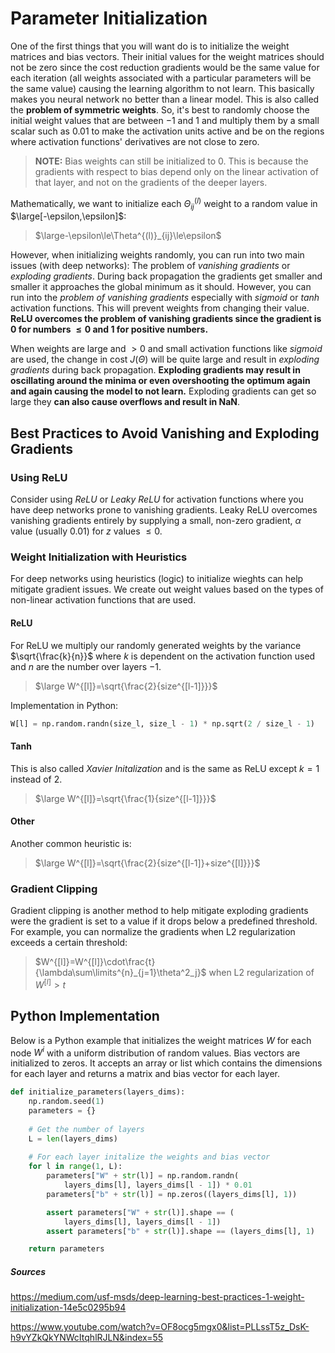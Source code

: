 # Parameter Initialization

One of the first things that you will want do is to initialize the weight matrices and bias vectors. Their initial values for the weight matrices should not be zero since the cost reduction gradients would be the same value for each iteration (all weights associated with a particular parameters will be the same value) causing the learning algorithm to not learn. This basically makes you neural network no better than a linear model. This is also called the **problem of symmetric weights**. So, it's best to randomly choose the initial weight values that are between $-1$ and $1$ and multiply them by a small scalar such as $0.01$ to make the activation units active and be on the regions where activation functions' derivatives are not close to zero.

> **NOTE:** Bias weights can still be initialized to $0$. This is because the gradients with respect to bias depend only on the linear activation of that layer, and not on the gradients of the deeper layers.

Mathematically, we want to initialize each $\Theta^{(l)}_{ij}$ weight to a random value in $\large[-\epsilon,\epsilon]$:

> $\large-\epsilon\le\Theta^{(l)}_{ij}\le\epsilon$

However, when initializing weights randomly, you can run into two main issues (with deep networks): The problem of *vanishing gradients* or *exploding gradients*. During back propagation the gradients get smaller and smaller it approaches the global minimum as it should. However, you can run into the *problem of vanishing gradients* especially with *sigmoid* or *tanh* activation functions. This will prevent weights from changing their value. **ReLU overcomes the problem of vanishing gradients since the gradient is $0$ for numbers $\le0$ and $1$ for positive numbers.**

When weights are large and $\gt0$ and small activation functions like *sigmoid* are used, the change in cost $J(\Theta)$ will be quite large and result in *exploding gradients* during back propagation. **Exploding gradients may result in oscillating around the minima or even overshooting the optimum again and again causing the model to not learn.** Exploding gradients can get so large they **can also cause overflows and result in NaN**.

## Best Practices to Avoid Vanishing and Exploding Gradients

### Using ReLU

Consider using *ReLU* or *Leaky ReLU* for activation functions where you have deep networks prone to vanishing gradients. Leaky ReLU overcomes vanishing gradients entirely by supplying a small, non-zero gradient, $\alpha$ value (usually 0.01) for $z$ values $\le0$.

### Weight Initialization with Heuristics

For deep networks using heuristics (logic) to initialize wieghts can help mitigate gradient issues. We create out weight values based on the types of non-linear activation functions that are used.

#### ReLU

For ReLU we multiply our randomly generated weights by the variance $\sqrt{\frac{k}{n}}$ where $k$ is dependent on the activation function used and $n$ are the number over layers $-1$.

> $\large W^{[l]}=\sqrt{\frac{2}{size^{[l-1]}}}$

Implementation in Python:

```python
W[l] = np.random.randn(size_l, size_l - 1) * np.sqrt(2 / size_l - 1)
```

#### Tanh

This is also called *Xavier Initalization* and is the same as ReLU except $k=1$ instead of $2$.

> $\large W^{[l]}=\sqrt{\frac{1}{size^{[l-1]}}}$

#### Other

Another common heuristic is:

> $\large W^{[l]}=\sqrt{\frac{2}{size^{[l-1]}+size^{[l]}}}$

### Gradient Clipping

Gradient clipping is another method to help mitigate exploding gradients were the gradient is set to a value if it drops below a predefined threshold. For example, you can normalize the gradients when L2 regularization exceeds a certain threshold:

> $W^{[l]}=W^{[l]}\cdot\frac{t}{\lambda\sum\limits^{n}_{j=1}\theta^2_j}$ when L2 regularization of $W^{[l]}\gt t$

## Python Implementation

Below is a Python example that initializes the weight matrices $W$ for each node $W^i$ with a uniform distribution of random values. Bias vectors are initialized to zeros. It accepts an array or list which contains the dimensions for each layer and returns a matrix and bias vector for each layer.

```python
def initialize_parameters(layers_dims):
    np.random.seed(1)               
    parameters = {}
    
    # Get the number of layers
    L = len(layers_dims)            
    
    # For each layer initalize the weights and bias vector
    for l in range(1, L):
        parameters["W" + str(l)] = np.random.randn(
            layers_dims[l], layers_dims[l - 1]) * 0.01
        parameters["b" + str(l)] = np.zeros((layers_dims[l], 1))

        assert parameters["W" + str(l)].shape == (
            layers_dims[l], layers_dims[l - 1])
        assert parameters["b" + str(l)].shape == (layers_dims[l], 1)

    return parameters
```



##### Sources

https://medium.com/usf-msds/deep-learning-best-practices-1-weight-initialization-14e5c0295b94

https://www.youtube.com/watch?v=OF8ocg5mgx0&list=PLLssT5z_DsK-h9vYZkQkYNWcItqhlRJLN&index=55